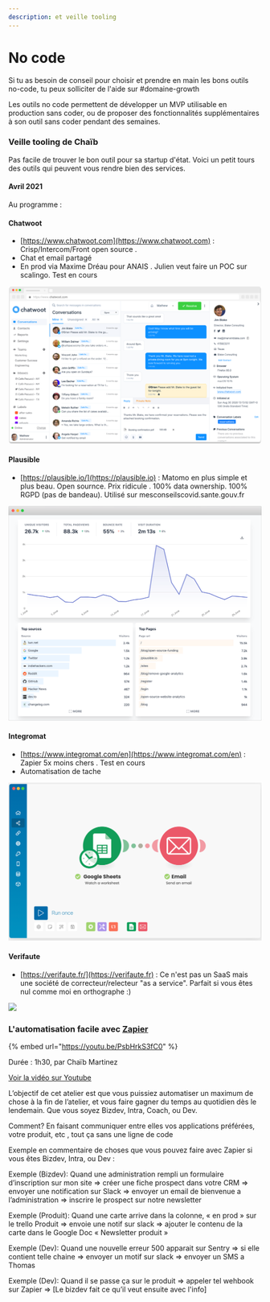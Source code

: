 ```yaml
---
description: et veille tooling
---
```


# No code

Si tu as besoin de conseil pour choisir et prendre en main les bons outils no-code, tu peux solliciter de l'aide sur #domaine-growth

Les outils no code permettent de développer un MVP utilisable en production sans coder, ou de proposer des fonctionnalités supplémentaires à son outil sans coder pendant des semaines.

### Veille tooling de Chaïb

Pas facile de trouver le bon outil pour sa startup d'état. Voici un petit tours des outils qui peuvent vous rendre bien des services.

#### Avril 2021

Au programme :

#### Chatwoot

* [https://www.chatwoot.com](https://www.chatwoot.com) : Crisp/Intercom/Front open source .
* Chat et email partagé
* En prod via Maxime Dréau pour ANAIS . Julien veut faire un POC sur scalingo. Test en cours

![](../../.gitbook/assets/dashboard-screen-b294bdd1d718312290ec49b6c2a13428.png)

#### Plausible

* [https://plausible.io/](https://plausible.io) : Matomo en plus simple et plus beau. Open sournce. Prix ridicule . 100% data ownership. 100% RGPD (pas de bandeau). Utilisé sur mesconseilscovid.sante.gouv.fr

![](../../.gitbook/assets/privacy-focused-web-analytics.png)

#### Integromat

* [https://www.integromat.com/en](https://www.integromat.com/en) : Zapier 5x moins chers . Test en cours
* Automatisation de tache

![](<../../.gitbook/assets/Capture d’écran 2021-03-25 à 15.11.03.png>)

#### Verifaute

* [https://verifaute.fr/](https://verifaute.fr) : Ce n'est pas un SaaS mais une société de correcteur/relecteur "as a service". Parfait si vous êtes nul comme moi en orthographe :)

![](https://en-cache/tokenKey%3D%22AuthToken%3AUser%3A171544590%22+1ad938cd-2bfb-c31f-6811-d5e1bf562183+f07b1a534f619c918749a12026aa0513+https://www.evernote.com/shard/s713/res/aceeaaa4-26bd-29f9-a7b0-305a90d70991)

### L'automatisation facile avec [Zapier](https://zapier.com)

{% embed url="https://youtu.be/PsbHrkS3fC0" %}

Durée : 1h30, par Chaïb Martinez

[Voir la vidéo sur Youtube](https://youtu.be/PsbHrkS3fC0)

L’objectif de cet atelier est que vous puissiez automatiser un maximum de chose à la fin de l’atelier, et vous faire gagner du temps au quotidien dès le lendemain. Que vous soyez Bizdev, Intra, Coach, ou Dev.

Comment? En faisant communiquer entre elles vos applications préférées, votre produit, etc , tout ça sans une ligne de code

Exemple en commentaire de choses que vous pouvez faire avec Zapier si vous êtes Bizdev, Intra, ou Dev :

Exemple (Bizdev): Quand une administration rempli un formulaire d’inscription sur mon site => créer une fiche prospect dans votre CRM => envoyer une notification sur Slack => envoyer un email de bienvenue a l’administration => inscrire le prospect sur notre newsletter

Exemple (Produit): Quand une carte arrive dans la colonne, « en prod » sur le trello Produit => envoie une notif sur slack => ajouter le contenu de la carte dans le Google Doc « Newsletter produit »

Exemple (Dev): Quand une nouvelle erreur 500 apparait sur Sentry => si elle contient telle chaine => envoyer un motif sur slack => envoyer un SMS a Thomas

Exemple (Dev): Quand il se passe ça sur le produit => appeler tel wehbook sur Zapier => \[Le bizdev fait ce qu’il veut ensuite avec l'info]

